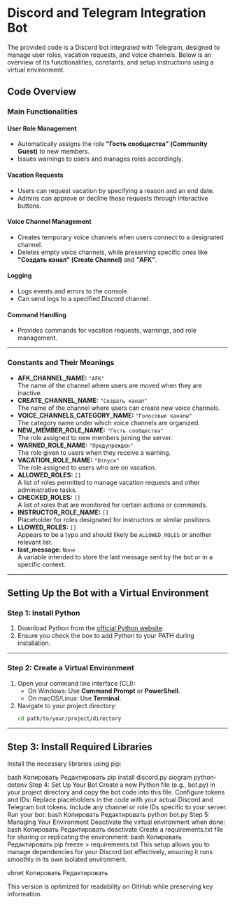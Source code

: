 # Discord and Telegram Integration Bot

The provided code is a Discord bot integrated with Telegram, designed to manage user roles, vacation requests, and voice channels. Below is an overview of its functionalities, constants, and setup instructions using a virtual environment.

## Code Overview

### Main Functionalities

#### User Role Management
- Automatically assigns the role **"Гость сообщества" (Community Guest)** to new members.
- Issues warnings to users and manages roles accordingly.

#### Vacation Requests
- Users can request vacation by specifying a reason and an end date.
- Admins can approve or decline these requests through interactive buttons.

#### Voice Channel Management
- Creates temporary voice channels when users connect to a designated channel.
- Deletes empty voice channels, while preserving specific ones like **"Создать канал" (Create Channel)** and **"AFK"**.

#### Logging
- Logs events and errors to the console.
- Can send logs to a specified Discord channel.

#### Command Handling
- Provides commands for vacation requests, warnings, and role management.

---

### Constants and Their Meanings

- **AFK_CHANNEL_NAME:** `"AFK"`  
  The name of the channel where users are moved when they are inactive.
- **CREATE_CHANNEL_NAME:** `"Создать канал"`  
  The name of the channel where users can create new voice channels.
- **VOICE_CHANNELS_CATEGORY_NAME:** `"Голосовые каналы"`  
  The category name under which voice channels are organized.
- **NEW_MEMBER_ROLE_NAME:** `"Гость сообщества"`  
  The role assigned to new members joining the server.
- **WARNED_ROLE_NAME:** `"Предупрежден"`  
  The role given to users when they receive a warning.
- **VACATION_ROLE_NAME:** `"Отпуск"`  
  The role assigned to users who are on vacation.
- **ALLOWED_ROLES:** `[]`  
  A list of roles permitted to manage vacation requests and other administrative tasks.
- **CHECKED_ROLES:** `[]`  
  A list of roles that are monitored for certain actions or commands.
- **INSTRUCTOR_ROLE_NAME:** `[]`  
  Placeholder for roles designated for instructors or similar positions.
- **LLOWED_ROLES:** `[]`  
  Appears to be a typo and should likely be `ALLOWED_ROLES` or another relevant list.
- **last_message:** `None`  
  A variable intended to store the last message sent by the bot or in a specific context.

---

## Setting Up the Bot with a Virtual Environment

### Step 1: Install Python
1. Download Python from the [official Python website](https://www.python.org/).
2. Ensure you check the box to add Python to your PATH during installation.

---

### Step 2: Create a Virtual Environment
1. Open your command line interface (CLI):
   - On Windows: Use **Command Prompt** or **PowerShell**.
   - On macOS/Linux: Use **Terminal**.
2. Navigate to your project directory:
   ```bash
   cd path/to/your/project/directory

---
## Step 3: Install Required Libraries
Install the necessary libraries using pip:

bash
Копировать
Редактировать
pip install discord.py aiogram python-dotenv
Step 4: Set Up Your Bot
Create a new Python file (e.g., bot.py) in your project directory and copy the bot code into this file.
Configure tokens and IDs:
Replace placeholders in the code with your actual Discord and Telegram bot tokens.
Include any channel or role IDs specific to your server.
Run your bot:
bash
Копировать
Редактировать
python bot.py
Step 5: Managing Your Environment
Deactivate the virtual environment when done:
bash
Копировать
Редактировать
deactivate
Create a requirements.txt file for sharing or replicating the environment:
bash
Копировать
Редактировать
pip freeze > requirements.txt
This setup allows you to manage dependencies for your Discord bot effectively, ensuring it runs smoothly in its own isolated environment.

vbnet
Копировать
Редактировать

This version is optimized for readability on GitHub while preserving key information.
